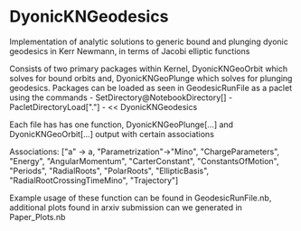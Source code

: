 # DyonicKNGeodesics
Implementation of analytic solutions to generic bound and plunging dyonic geodesics in Kerr Newmann, in terms of Jacobi elliptic functions

Consists of two primary packages within Kernel, DyonicKNGeoOrbit which solves for bound orbits and, DyonicKNGeoPlunge which solves for plunging geodesics.
Packages can be loaded as seen in GeodesicRunFile as a paclet using the commands 
    - SetDirectory@NotebookDirectory[]
    - PacletDirectoryLoad["."]
    - << DyonicKNGeodesics
    
Each file has has one function, DyonicKNGeoPlunge[...] and DyonicKNGeoOrbit[...] output with certain associations
    
Associations:     ["a" -> a,
                  "Parametrization"->"Mino", 
                  "ChargeParameters",
                  "Energy", 
                  "AngularMomentum", 
                  "CarterConstant", 
                  "ConstantsOfMotion",
                  "Periods",
                  "RadialRoots",
                  "PolarRoots",
                  "EllipticBasis",
                  "RadialRootCrossingTimeMino",
                  "Trajectory"]
                  
Example usage of these function can be found in GeodesicRunFile.nb, additional plots found in arxiv submission can we generated in Paper_Plots.nb
